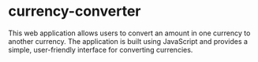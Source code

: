 # currency-converter
This web application allows users to convert an amount in one currency to another currency. The application is built using JavaScript and provides a simple, user-friendly interface for converting currencies.

